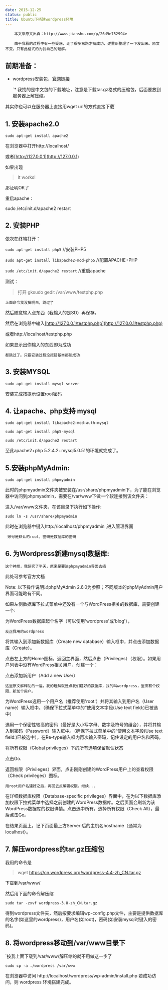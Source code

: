 ```yaml
---
date: 2015-12-25
status: public
title: Ubuntu下搭建wordpress环境
---
```


```
    本文章原文出自：http://www.jianshu.com/p/26d9e752994e

    由于我看的过程中有一些疑惑，走了很多弯路才搞成功，遂重新整理了一下发出来。原文不变，只有此格式的为我自己的理解。
```

## 前期准备：

*   wordpress安装包，[官网链接](https://cn.wordpress.org/)

    `* 我找的是中文包的下载地址，注意是下载tar.gz格式的压缩包，后面要放到服务器上解压缩。

其实你也可以在服务器上直接用wget url的方式直接下载`


## 1. 安装apache2.0

`sudo apt-get install apache2`

在浏览器中打开http://localhost/

或者[http://127.0.0.1](http://127.0.0.1)

如果出现

> It works!

那证明OK了

重启apache：

sudo /etc/init.d/apache2 restart

## 2. 安装PHP

依次在终端打开：

`sudo apt-get install php5` //安装PHP5

`sudo apt-get install libapache2-mod-php5` //配置APACHE+PHP

`sudo /etc/init.d/apache2 restart` //重启apache

测试：

> 打开
> gksudo gedit /var/www/testphp.php

`上面命令我没搞明白，跳过了`

然后随意输入点东西（我输入的是SD）再保存。

然后在浏览器中输入[http://127.0.0.1/testphp.php](http://127.0.0.1/testphp.php)

或者http://localhost/testphp.php

如果显示出你输入的东西即为成功

`都跳过了。只要安装过程没报错基本都能成功    `

## 3. 安装MYSQL

`sudo apt-get install mysql-server`

安装完成按提示设置root密码

## 4. 让apache、php支持 mysql

`sudo apt-get install libapache2-mod-auth-mysql`

`sudo apt-get install php5-mysql`

`sudo /etc/init.d/apache2 restart`

至此apache2+php 5.2.4.2+mysql5.0.51的环境就完成了。

## 5.安装phpMyAdmin:

`sudo apt-get install phpmyadmin`

此时的phpmyadmin文件夹被安装在/usr/share/phpmyadmin下，为了能在浏览器中访问到phpmyadmin，需要在/var/www下做一个软连接到该文件夹：

进入/var/www文件夹，在该目录下执行如下操作:

`sudo ln -s /usr/share/phpmyadmin`

此时在浏览器中键入http://localhost/phpmyadmin ,进入管理界面

` 账号是默认的root，密码是数据库的密码`

## 6. 为Wordpress新建mysql数据库:

`这个神烦，我研究了半天，原来是要进phpmyadmin界面去搞`

此处可参考官方文档

Note: 以下操作说明以phpMyAdmin 2.6.0为参照；不同版本的phpMyAdmin用户界面可能略有不同。

如果左侧数据库下拉式菜单中还没有一个与WordPress相关的数据库，需要创建一个:

为WordPress数据库起个名字（可以使用'wordpress'或'blog'），

`反正我用的wordpress`

将其输入到添加新数据库（Create new database）输入框中，并点击添加数据库（Create）。

点击左上方的Home图标，返回主界面，然后点击（Privileges）（权限）。如果用户列表中没有WordPress相关用户，创建一个：

点击添加新用户（Add a new User）

`这里原文解释乱的一逼，我的理解就是点我们建好的数据库，我的叫wordpress，里面有个权限，新加个用户。`

为WordPress选用一个用户名（推荐使用'root'）并将其输入到用户名（User name）输入框中。（确保下拉式菜单中的“使用文本字段(Use text field:)已被选中）

选用一个保密性较高的密码（最好是大小写字母、数字及符号的组合），并将其输入到密码（Password）输入框中。（确保下拉式菜单中的“使用文本字段(Use text field:)已被选中），在Re-type输入框内再次输入密码，记住设定的用户名和密码。

将所有权限（Global privileges）下的所有选项保留默认状态

点击Go.

返回权限（Privileges）界面，点击刚刚创建的WordPress用户上的查看权限（Check privileges）图标。

`用root用户名建好之后，再回去点编辑权限。继续...`

在详细数据库权限（Database-specific privileges）界面中，在为以下数据库添加权限下拉式菜单中选择之前创建的WordPress数据库。之后页面会刷新为该WordPress数据库的权限详情。点击选中所有，选择所有权限（Check All），最后点击Go。

在结果页面上，记下页面最上方Server:后的主机名hostname（通常为localhost）。

## 7. 解压wordpress的tar.gz压缩包

我用的命令是
>wget https://cn.wordpress.org/wordpress-4.4-zh_CN.tar.gz

下载到/var/www/

然后用下面的命令解压缩

`sudo tar -zxvf wordpress-3.8-zh_CN.tar.gz`

得到wordpress文件夹，然后按要求编辑wp-config.php文件，主要是提供数据库的名字(如这里的wordpress)，用户名(如root)，密码(如安装mysql时键入的密码)。

## 8. 将wordpress移动到/var/www目录下

`按我上面下载到/var/www/解压缩的就不用做这一步了

`sudo cp -a ./wordpress /var/www`

在浏览器中访问 http://localhost/wordpress/wp-admin/install.php 若成功访问，则 wordpress 环境搭建完成。